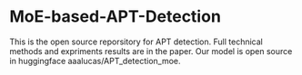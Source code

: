 # MoE-based-APT-Detection
This is the open source reporsitory for APT detection. Full technical methods and expriments results are in the paper. Our model is open source in huggingface aaalucas/APT_detection_moe.
